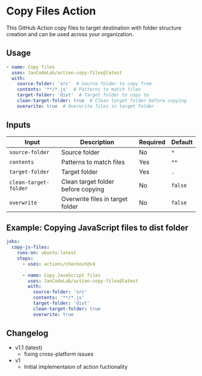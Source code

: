 # Copy Files Action

This GitHub Action copy files to target destination with folder structure creation and can be used across your organization.

## Usage

```yaml
- name: Copy files
  uses: JanCodeLab/action-copy-files@latest
  with:
    source-folder: 'src'  # Source folder to copy from
    contents: '**/*.js'  # Patterns to match files
    target-folder: 'dist'  # Target folder to copy to
    clean-target-folder: true  # Clean target folder before copying
    overwrite: true  # Overwrite files in target folder
```

## Inputs

| Input | Description | Required | Default |
|-------|-------------|----------|---------|
| `source-folder` | Source folder | No | `*` |
| `contents` | Patterns to match files | Yes | `**` |
| `target-folder` | Target folder | Yes | `.` |
| `clean-target-folder` | Clean target folder before copying | No | `false` |
| `overwrite` | Overwrite files in target folder | No | `false` |

## Example: Copying JavaScript files to dist folder

```yaml
jobs:
  copy-js-files:
    runs-on: ubuntu-latest
    steps:
      - uses: actions/checkout@v4
      
      - name: Copy JavaScript files
        uses: JanCodeLab/action-copy-files@latest
        with:
          source-folder: 'src'
          contents: '**/*.js'
          target-folder: 'dist'
          clean-target-folder: true
          overwrite: true
```

## Changelog
- v1.1 (latest)
  - fixing cross-platform issues
- v1
  - Initial implementaion of action fuctionality